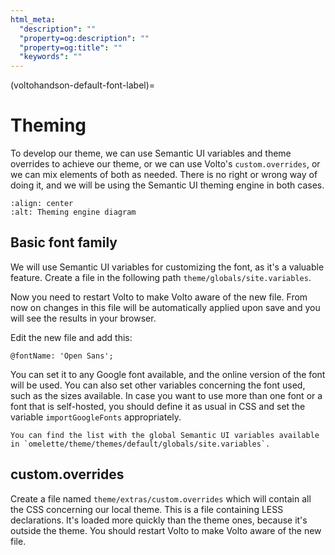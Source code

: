 ```yaml
---
html_meta:
  "description": ""
  "property=og:description": ""
  "property=og:title": ""
  "keywords": ""
---
```


(voltohandson-default-font-label)=

# Theming

To develop our theme, we can use Semantic UI variables and theme overrides to achieve our theme, or we can use Volto's `custom.overrides`, or we can mix elements of both as needed.
There is no right or wrong way of doing it, and we will be using the Semantic UI theming engine in both cases.

```{image} _static/theming_engine.png
:align: center
:alt: Theming engine diagram
```

## Basic font family

We will use Semantic UI variables for customizing the font, as it's a valuable feature.
Create a file in the following path `theme/globals/site.variables`.

Now you need to restart Volto to make Volto aware of the new file. From now on changes in this file will be automatically applied upon save and you will see the results in your browser.

Edit the new file and add this:

```less
@fontName: 'Open Sans';
```

You can set it to any Google font available, and the online version of the font will be used.
You can also set other variables concerning the font used, such as the sizes available.
In case you want to use more than one font or a font that is self-hosted,
you should define it as usual in CSS and set the variable `importGoogleFonts` appropriately.

```{tip}
You can find the list with the global Semantic UI variables available in `omelette/theme/themes/default/globals/site.variables`.
```

## custom.overrides

Create a file named `theme/extras/custom.overrides` which will contain all the CSS concerning our local theme.
This is a file containing LESS declarations. It's loaded more quickly than the theme ones, because it's outside the theme.
You should restart Volto to make Volto aware of the new file.
